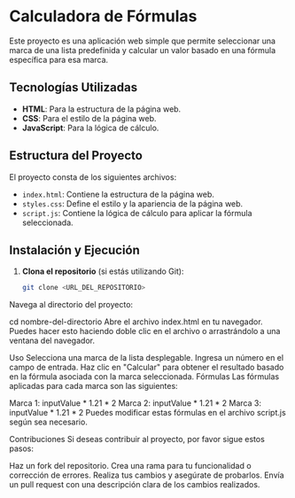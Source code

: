 # Calculadora de Fórmulas

Este proyecto es una aplicación web simple que permite seleccionar una marca de una lista predefinida y calcular un valor basado en una fórmula específica para esa marca. 

## Tecnologías Utilizadas

- **HTML**: Para la estructura de la página web.
- **CSS**: Para el estilo de la página web.
- **JavaScript**: Para la lógica de cálculo.

## Estructura del Proyecto

El proyecto consta de los siguientes archivos:

- `index.html`: Contiene la estructura de la página web.
- `styles.css`: Define el estilo y la apariencia de la página web.
- `script.js`: Contiene la lógica de cálculo para aplicar la fórmula seleccionada.

## Instalación y Ejecución

1. **Clona el repositorio** (si estás utilizando Git):
   ```bash
   git clone <URL_DEL_REPOSITORIO>
Navega al directorio del proyecto:


cd nombre-del-directorio
Abre el archivo index.html en tu navegador. Puedes hacer esto haciendo doble clic en el archivo o arrastrándolo a una ventana del navegador.

Uso
Selecciona una marca de la lista desplegable.
Ingresa un número en el campo de entrada.
Haz clic en "Calcular" para obtener el resultado basado en la fórmula asociada con la marca seleccionada.
Fórmulas
Las fórmulas aplicadas para cada marca son las siguientes:

Marca 1: inputValue * 1.21 * 2
Marca 2: inputValue * 1.21 * 2
Marca 3: inputValue * 1.21 * 2
Puedes modificar estas fórmulas en el archivo script.js según sea necesario.

Contribuciones
Si deseas contribuir al proyecto, por favor sigue estos pasos:

Haz un fork del repositorio.
Crea una rama para tu funcionalidad o corrección de errores.
Realiza tus cambios y asegúrate de probarlos.
Envía un pull request con una descripción clara de los cambios realizados.
